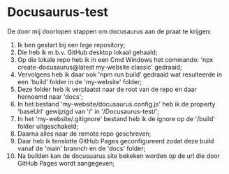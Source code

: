 # Docusaurus-test

De door mij doorlopen stappen om docusaurus aan de praat te krijgen:

1. Ik ben gestart bij een lege repository;
2. Die heb ik m.b.v. GitHub desktop lokaal gehaald;
3. Op die lokale repo heb ik in een Cmd Windows het commando: 'npx create-docusaurus@latest my-website classic' gedraaid;
4. Vervolgens heb ik daar ook 'npm run build' gedraaid wat resulteerde in een 'build' folder in de 'my-website' folder;
5. Deze folder heb ik verplaatst naar de root van de repo en daar hernoemd naar 'docs';
6. In het bestand 'my-website/docusaurus.config.js' heb ik de property 'baseUrl' gewijzigd van '/' in '/Docusaurus-test/';
7. In het 'my-website/.gitignore' bestand heb ik de ignore op de '/build' folder uitgeschakeld;
8. Daarna alles naar de remote repo geschreven;
9. Daar heb ik tenslotte GitHub Pages geconfigureerd zodat deze build vanaf de 'main' brannch en de 'docs' folder;
10. Na builden kan de docusuarus site bekeken worden op de url die door GitHub Pages wordt aangegeven;
